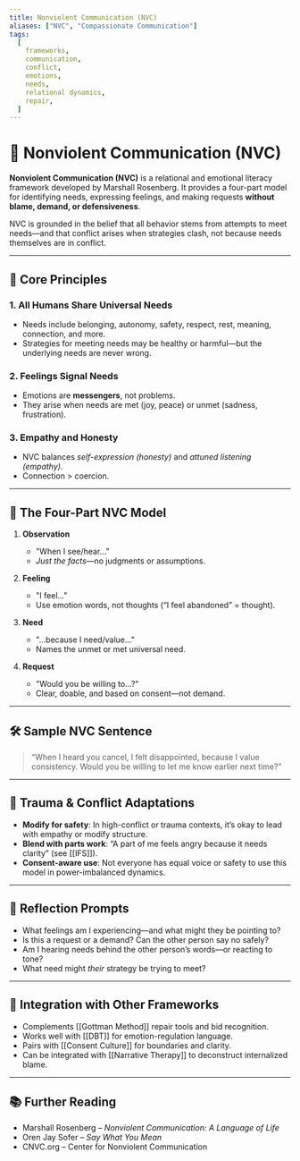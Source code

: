 ```yaml
---
title: Nonviolent Communication (NVC)
aliases: ["NVC", "Compassionate Communication"]
tags:
  [
    frameworks,
    communication,
    conflict,
    emotions,
    needs,
    relational dynamics,
    repair,
  ]
---
```


<!-- @format -->

# 💬 Nonviolent Communication (NVC)

**Nonviolent Communication (NVC)** is a relational and emotional literacy framework developed by Marshall Rosenberg. It provides a four-part model for identifying needs, expressing feelings, and making requests **without blame, demand, or defensiveness**.

NVC is grounded in the belief that all behavior stems from attempts to meet needs—and that conflict arises when strategies clash, not because needs themselves are in conflict.

---

## 🧠 Core Principles

### 1. **All Humans Share Universal Needs**

- Needs include belonging, autonomy, safety, respect, rest, meaning, connection, and more.
- Strategies for meeting needs may be healthy or harmful—but the underlying needs are never wrong.

### 2. **Feelings Signal Needs**

- Emotions are **messengers**, not problems.
- They arise when needs are met (joy, peace) or unmet (sadness, frustration).

### 3. **Empathy and Honesty**

- NVC balances _self-expression (honesty)_ and _attuned listening (empathy)_.
- Connection > coercion.

---

## 🔄 The Four-Part NVC Model

1. **Observation**
   - "When I see/hear..."
   - _Just the facts_—no judgments or assumptions.

2. **Feeling**
   - "I feel..."
   - Use emotion words, not thoughts (“I feel abandoned” = thought).

3. **Need**
   - "...because I need/value..."
   - Names the unmet or met universal need.

4. **Request**
   - "Would you be willing to...?"
   - Clear, doable, and based on consent—not demand.

---

## 🛠 Sample NVC Sentence

> “When I heard you cancel, I felt disappointed, because I value consistency. Would you be willing to let me know earlier next time?”

---

## 🧠 Trauma & Conflict Adaptations

- **Modify for safety**: In high-conflict or trauma contexts, it’s okay to lead with empathy or modify structure.
- **Blend with parts work**: “A part of me feels angry because it needs clarity” (see [[IFS]]).
- **Consent-aware use**: Not everyone has equal voice or safety to use this model in power-imbalanced dynamics.

---

## 💬 Reflection Prompts

- What feelings am I experiencing—and what might they be pointing to?
- Is this a request or a demand? Can the other person say no safely?
- Am I hearing needs behind the other person’s words—or reacting to tone?
- What need might _their_ strategy be trying to meet?

---

## 🔄 Integration with Other Frameworks

- Complements [[Gottman Method]] repair tools and bid recognition.
- Works well with [[DBT]] for emotion-regulation language.
- Pairs with [[Consent Culture]] for boundaries and clarity.
- Can be integrated with [[Narrative Therapy]] to deconstruct internalized blame.

---

## 📚 Further Reading

- Marshall Rosenberg – _Nonviolent Communication: A Language of Life_
- Oren Jay Sofer – _Say What You Mean_
- CNVC.org – Center for Nonviolent Communication

